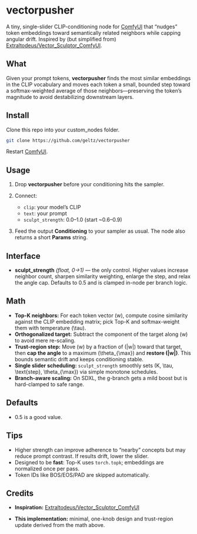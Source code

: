 # vectorpusher

A tiny, single-slider CLIP-conditioning node for [ComfyUI](https://github.com/comfyanonymous/ComfyUI) that “nudges” token embeddings toward semantically related neighbors while capping angular drift. Inspired by (but simplified from) [Extraltodeus/Vector_Sculptor_ComfyUI](https://github.com/Extraltodeus/Vector_Sculptor_ComfyUI).

## What

Given your prompt tokens, **vectorpusher** finds the most similar embeddings in the CLIP vocabulary and moves each token a small, bounded step toward a softmax-weighted average of those neighbors—preserving the token’s magnitude to avoid destabilizing downstream layers. 

## Install

Clone this repo into your custom_nodes folder.
```bash
git clone https://github.com/geltz/vectorpusher
```
Restart [ComfyUI](https://github.com/comfyanonymous/ComfyUI).

## Usage

1. Drop **vectorpusher** before your conditioning hits the sampler.
2. Connect:

   * `clip`: your model’s CLIP
   * `text`: your prompt
   * `sculpt_strength`: 0.0–1.0 (start ~0.6–0.9)
3. Feed the output **Conditioning** to your sampler as usual. The node also returns a short **Params** string. 

## Interface

* **sculpt_strength** *(float, 0→1)* — the only control. Higher values increase neighbor count, sharpen similarity weighting, enlarge the step, and relax the angle cap. Defaults to 0.5 and is clamped in-node per branch logic.  

## Math

* **Top-K neighbors:** For each token vector (w), compute cosine similarity against the CLIP embedding matrix; pick Top-K and softmax-weight them with temperature (\tau). 
* **Orthogonalized target:** Subtract the component of the target along (w) to avoid mere re-scaling.
* **Trust-region step:** Move (w) by a fraction of (|w|) toward that target, then **cap the angle** to a maximum (\theta_{\max}) and **restore (|w|)**. This bounds semantic drift and keeps conditioning stable. 
* **Single slider scheduling:** `sculpt_strength` smoothly sets (K, \tau, \text{step}, \theta_{\max}) via simple monotone schedules. 
* **Branch-aware scaling:** On SDXL, the g-branch gets a mild boost but is hard-clamped to safe range. 

## Defaults

* 0.5 is a good value.

## Tips

* Higher strength can improve adherence to “nearby” concepts but may reduce prompt contrast. If results drift, lower the slider.
* Designed to be **fast**: Top-K uses `torch.topk`; embeddings are normalized once per pass. 
* Token IDs like BOS/EOS/PAD are skipped automatically. 

## Credits

* **Inspiration:** [Extraltodeus/Vector_Sculptor_ComfyUI](https://github.com/Extraltodeus/Vector_Sculptor_ComfyUI)

* **This implementation:** minimal, one-knob design and trust-region update derived from the math above.



